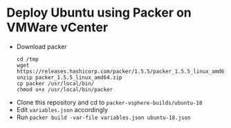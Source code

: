 # Deploy Ubuntu using Packer on VMWare vCenter

- Download packer
    ```
    cd /tmp
    wget https://releases.hashicorp.com/packer/1.5.5/packer_1.5.5_linux_amd64.zip
    unzip packer_1.5.5_linux_amd64.zip
    cp packer /usr/local/bin/
    chmod u+x /usr/local/bin/packer
    ```
- Clone this repository and cd to `packer-vsphere-builds/ubuntu-18`
- Edit `variables.json` accordingly
- Run `packer build -var-file variables.json ubuntu-18.json`
